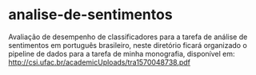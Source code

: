 # analise-de-sentimentos
Avaliação de desempenho de classificadores para a tarefa de análise de sentimentos em português brasileiro, neste diretório ficará organizado o pipeline de dados para a tarefa de minha monografia, disponível em: http://csi.ufac.br/academicUploads/tra1570048738.pdf
